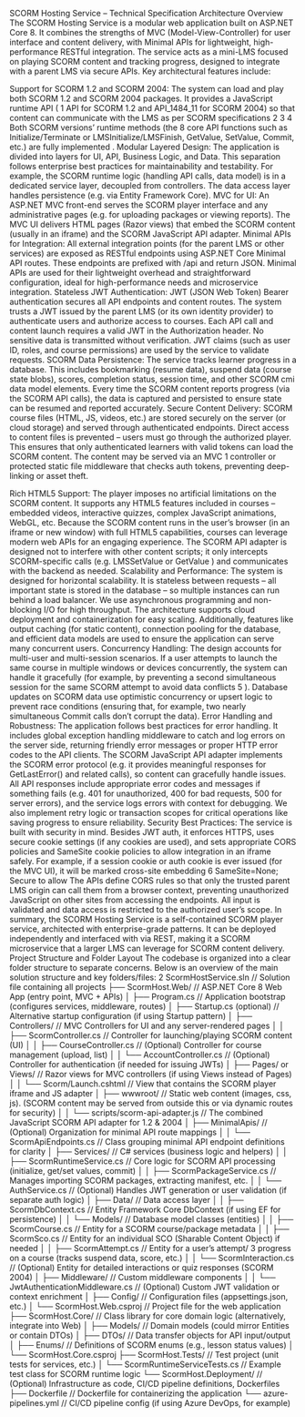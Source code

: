 ﻿SCORM Hosting Service – Technical Specification
 Architecture Overview
 The SCORM Hosting Service is a modular web application built on ASP.NET Core 8. It combines the
 strengths of MVC (Model-View-Controller) for user interface and content delivery, with Minimal APIs for
 lightweight, high-performance RESTful integration. The service acts as a mini-LMS focused on playing
 SCORM content and tracking progress, designed to integrate with a parent LMS via secure APIs. Key
 architectural features include:
  
Support for SCORM 1.2 and SCORM 2004: The system can load and play both SCORM 1.2 and
 SCORM 2004 packages. It provides a JavaScript runtime API (
 1
 API for SCORM 1.2 and 
API_1484_11 for SCORM 2004) so that content can communicate with the LMS as per SCORM
 specifications
 2
 3
 4
 Both SCORM versions’ runtime methods (the 8 core API functions such as
 Initialize/Terminate or LMSInitialize/LMSFinish, GetValue, SetValue, Commit, etc.) are fully
 implemented .
 Modular Layered Design: The application is divided into layers for UI, API, Business Logic, and
 Data. This separation follows enterprise best practices for maintainability and testability. For
 example, the SCORM runtime logic (handling API calls, data model) is in a dedicated service layer,
 decoupled from controllers. The data access layer handles persistence (e.g. via Entity Framework
 Core).
 MVC for UI: An ASP.NET MVC front-end serves the SCORM player interface and any administrative
 pages (e.g. for uploading packages or viewing reports). The MVC UI delivers HTML pages (Razor
 views) that embed the SCORM content (usually in an iframe) and the SCORM JavaScript API adapter.
 Minimal APIs for Integration: All external integration points (for the parent LMS or other services)
 are exposed as RESTful endpoints using ASP.NET Core Minimal API routes. These endpoints are
 prefixed with 
/api and return JSON. Minimal APIs are used for their lightweight overhead and
 straightforward configuration, ideal for high-performance needs and microservice integration.
 Stateless JWT Authentication: JWT (JSON Web Token) Bearer authentication secures all API
 endpoints and content routes. The system trusts a JWT issued by the parent LMS (or its own identity
 provider) to authenticate users and authorize access to courses. Each API call and content launch
 requires a valid JWT in the 
Authorization header. No sensitive data is transmitted without
 verification. JWT claims (such as user ID, roles, and course permissions) are used by the service to
 validate requests.
 SCORM Data Persistence: The service tracks learner progress in a database. This includes
 bookmarking (resume data), suspend data (course state blobs), scores, completion status, session
 time, and other SCORM cmi data model elements. Every time the SCORM content reports progress
 (via the SCORM API calls), the data is captured and persisted to ensure state can be resumed and
 reported accurately.
 Secure Content Delivery: SCORM course files (HTML, JS, videos, etc.) are stored securely on the
 server (or cloud storage) and served through authenticated endpoints. Direct access to content files
 is prevented – users must go through the authorized player. This ensures that only authenticated
 learners with valid tokens can load the SCORM content. The content may be served via an MVC
 1
controller or protected static file middleware that checks auth tokens, preventing deep-linking or
 asset theft.

Rich HTML5 Support: The player imposes no artificial limitations on the SCORM content. It supports
 any HTML5 features included in courses – embedded videos, interactive quizzes, complex JavaScript
 animations, WebGL, etc. Because the SCORM content runs in the user’s browser (in an iframe or new
 window) with full HTML5 capabilities, courses can leverage modern web APIs for an engaging
 experience. The SCORM API adapter is designed not to interfere with other content scripts; it only
 intercepts SCORM-specific calls (e.g. 
LMSSetValue or 
GetValue ) and communicates with the
 backend as needed.
 Scalability and Performance: The system is designed for horizontal scalability. It is stateless
 between requests – all important state is stored in the database – so multiple instances can run
 behind a load balancer. We use asynchronous programming and non-blocking I/O for high
 throughput. The architecture supports cloud deployment and containerization for easy scaling.
 Additionally, features like output caching (for static content), connection pooling for the database,
 and efficient data models are used to ensure the application can serve many concurrent users.
 Concurrency Handling: The design accounts for multi-user and multi-session scenarios. If a user
 attempts to launch the same course in multiple windows or devices concurrently, the system can
 handle it gracefully (for example, by preventing a second simultaneous session for the same SCORM
 attempt to avoid data conflicts
 5
 ). Database updates on SCORM data use optimistic concurrency or
 upsert logic to prevent race conditions (ensuring that, for example, two nearly simultaneous 
Commit calls don’t corrupt the data).
 Error Handling and Robustness: The application follows best practices for error handling. It
 includes global exception handling middleware to catch and log errors on the server side, returning
 friendly error messages or proper HTTP error codes to the API clients. The SCORM JavaScript API
 adapter implements the SCORM error protocol (e.g. it provides meaningful responses for 
GetLastError() and related calls), so content can gracefully handle issues. All API responses
 include appropriate error codes and messages if something fails (e.g. 401 for unauthorized, 400 for
 bad requests, 500 for server errors), and the service logs errors with context for debugging. We also
 implement retry logic or transaction scopes for critical operations like saving progress to ensure
 reliability.
 Security Best Practices: The service is built with security in mind. Besides JWT auth, it enforces
 HTTPS, uses secure cookie settings (if any cookies are used), and sets appropriate CORS policies and 
SameSite cookie policies to allow integration in an iframe safely. For example, if a session cookie or
 auth cookie is ever issued (for the MVC UI), it will be marked 
cross-site embedding
 6
 SameSite=None; Secure to allow
 The APIs define CORS rules so that only the trusted parent LMS origin can
 call them from a browser context, preventing unauthorized JavaScript on other sites from accessing
 the endpoints. All input is validated and data access is restricted to the authorized user’s scope.
 In summary, the SCORM Hosting Service is a self-contained SCORM player service, architected with
 enterprise-grade patterns. It can be deployed independently and interfaced with via REST, making it a
 SCORM microservice that a larger LMS can leverage for SCORM content delivery.
 Project Structure and Folder Layout
 The codebase is organized into a clear folder structure to separate concerns. Below is an overview of the
 main solution structure and key folders/files:
 2
ScormHostService.sln                        // Solution file containing all 
projects
 ├── ScormHost.Web/                          // ASP.NET Core 8 Web App (entry 
point, MVC + APIs)
 │   ├── Program.cs                          // Application bootstrap (configures 
services, middleware, routes)
 │   ├── Startup.cs (optional)               // Alternative startup configuration 
(if using Startup pattern)
 │   ├── Controllers/                        // MVC Controllers for UI and any 
server-rendered pages
 │   │   ├── ScormController.cs              // Controller for launching/playing 
SCORM content (UI)
 │   │   ├── CourseController.cs             // (Optional) Controller for course 
management (upload, list)
 │   │   └── AccountController.cs            // (Optional) Controller for 
authentication (if needed for issuing JWTs)
 │   ├── Pages/ or Views/                    // Razor views for MVC controllers 
(if using Views instead of Pages)
 │   │   └── Scorm/Launch.cshtml             // View that contains the SCORM 
player iframe and JS adapter
 │   ├── wwwroot/                            // Static web content (images, css, 
js). (SCORM content may be served from outside this or via dynamic routes for 
security)
 │   │   └── scripts/scorm-api-adapter.js    // The combined JavaScript SCORM API 
adapter for 1.2 & 2004
 │   ├── MinimalApis/                        // (Optional) Organization for 
minimal API route mappings
 │   │   └── ScormApiEndpoints.cs            // Class grouping minimal API 
endpoint definitions for clarity
 │   ├── Services/                           // C# services (business logic and 
helpers)
 │   │   ├── ScormRuntimeService.cs          // Core logic for SCORM API 
processing (initialize, get/set values, commit)
 │   │   ├── ScormPackageService.cs          // Manages importing SCORM packages, 
extracting manifest, etc.
 │   │   └── AuthService.cs                  // (Optional) Handles JWT generation 
or user validation (if separate auth logic)
 │   ├── Data/                               // Data access layer
 │   │   ├── ScormDbContext.cs               // Entity Framework Core DbContext 
(if using EF for persistence)
 │   │   └── Models/                         // Database model classes (entities)
 │   │       ├── ScormCourse.cs              // Entity for a SCORM course/package 
metadata
 │   │       ├── ScormSco.cs                 // Entity for an individual SCO 
(Sharable Content Object) if needed
 │   │       ├── ScormAttempt.cs             // Entity for a user’s attempt/
 3
progress on a course (tracks suspend data, score, etc.)
 │   │       └── ScormInteraction.cs         // (Optional) Entity for detailed 
interactions or quiz responses (SCORM 2004)
 │   ├── Middleware/                         // Custom middleware components
 │   │   └── JwtAuthenticationMiddleware.cs  // (Optional) Custom JWT validation 
or context enrichment
 │   ├── Config/                             // Configuration files 
(appsettings.json, etc.)
 │   └── ScormHost.Web.csproj                // Project file for the web 
application
 ├── ScormHost.Core/                         // Class library for core domain 
logic (alternatively, integrate into Web)
 │   ├── Models/                             // Domain models (could mirror 
Entities or contain DTOs)
 │   ├── DTOs/                               // Data transfer objects for API 
input/output
 │   ├── Enums/                              // Definitions of SCORM enums (e.g., 
lesson status values)
 │   └── ScormHost.Core.csproj
 ├── ScormHost.Tests/                        // Test project (unit tests for 
services, etc.)
 │   └── ScormRuntimeServiceTests.cs         // Example test class for SCORM 
runtime logic
 └── ScormHost.Deployment/                   // (Optional) Infrastructure as 
code, CI/CD pipeline definitions, Dockerfiles
    ├── Dockerfile                          // Dockerfile for containerizing the 
application
    └── azure-pipelines.yml                 // CI/CD pipeline config (if using 
Azure DevOps, for example)

